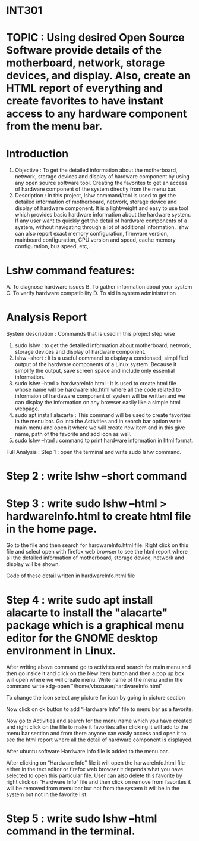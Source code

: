 # INT301

# TOPIC : Using desired Open Source Software provide details of the motherboard, network, storage devices, and display. Also, create an HTML report of everything and create favorites to have instant access to any hardware component from the menu bar.

# Introduction
1.	Objective : To get the detailed information about the motherboard, network, storage devices and display of hardware component by using any open source software tool. Creating the favorites to get an access of hardware component of the system directly from the menu bar.
2.	Description : In this project, lshw command/tool is used to get the detailed information of motherboard, network, storage device and display of hardware component. It is a lightweight and easy to use tool which provides basic hardware information about the hardware system. If any user want to quickly get the detail of hardware components of a system, without navigating through a lot of additional information. lshw can also report exact memory configuration, firmware version, mainboard configuration, CPU version and speed, cache memory configuration, bus speed, etc,.

 # Lshw command features:
A.	To diagnose hardware issues 
B.	To gather information about your system
C.	To verify hardware compatibility
D.	To aid in system administration

# Analysis Report
System description : Commands that is used in this project step wise
1.	sudo lshw : to get the detailed information about motherboard, network, storage devices and display of hardware component.
2.	lshw –short : It is a useful command to display a condensed, simplified output of the hardware components of a Linux system. Because it simplify the output, save screen space and include only essential information.
3.	sudo lshw –html > hardwareInfo.html : It is used to create html file whose name will be hardwareInfo.html where all the code related to informaion of hardaware component of system will be written and we can display the information on any browser easily like a simple html webpage.
4.	sudo apt install alacarte : This command will be used to create favorites in the menu bar. Go into the Activities and in search bar option write main menu and open it where we will create new item and in this give name, path of the favorite and add icon as well.
5.	sudo lshw –html : command to print hardware information in html format.

Full Analysis :
Step 1 : open the terminal and write sudo lshw command.
  
# Step 2 : write lshw –short command 
 
# Step 3 : write sudo lshw –html > hardwareInfo.html to create html file in the home page. 
 
Go to the file and then search for hardwareInfo.html file. Right click on this file and select open with firefox web browser to see the html report where all the detailed information of motherboard, storage device, network and display will be shown.
 
Code of these detail written in hardwareInfo.html file
 
# Step 4 : write sudo apt install alacarte to install the "alacarte" package which is a graphical menu editor for the GNOME desktop environment in Linux. 
 
After writing above command go to activites and search for main menu and then go inside it and click on the New Item button and then a pop up box will open where we will create menu. Write name of the menu and in the command write  xdg-open "/home/vboxuser/hardwareInfo.html"

To change the icon select any picture for icon by going in picture section

Now click on ok button to add “Hardware Info” file to menu bar as a favorite.
 
Now go to Activities and search for the menu name which you have created and right click on the file to make it favorites after clicking it will add to the menu bar section and from there anyone can easily access and open it to see the html report where all the detail of hardware component is displayed. 

After ubuntu software Hardware Info file is added to the menu bar.
 
After clicking on “Hardware Info” file it will open the harwareInfo.html file either in the text editor or firefox web browser it depends what you have selected to open this particular file. User can also delete this favorite by right click on “Hardware Info” file and then click on remove from favorites it will be removed from menu bar but not from the system it will be in the system but not in the favorite list. 
 
# Step 5 : write sudo lshw –html command in the terminal.
 


